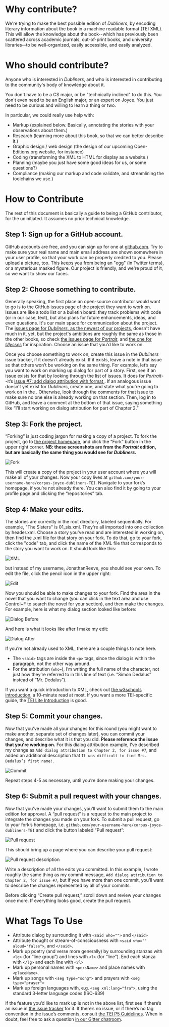 # Why contribute?

We're trying to make the best possible edition of _Dubliners_, by encoding literary information about the book in a machine readable format (TEI XML). This will allow the knowledge about the book--which has previously been scattered across academic journals, out-of-print books, and university libraries--to be well-organized, easily accessible, and easily analyzed. 

# Who should contribute?

Anyone who is interested in _Dubliners_, and who is interested in contributing to the community's body of knowledge about it. 

You don't have to be a CS major, or be "technically inclined" to do this. You don't even need to be an English major, or an expert on Joyce. You just need to be curious and willing to learn a thing or two. 

In particular, we could really use help with: 
 - Markup (explained below. Basically, annotating the stories with your observations about them.)
 - Research (learning more about this book, so that we can better describe it.)
 - Graphic design / web design (the design of our upcoming Open-Editions.org website, for instance)
 - Coding (transforming the XML to HTML for display as a website.)
 - Planning (maybe you just have some good ideas for us, or some questions?)
 - Compliance (making our markup and code validate, and streamlining the toolchains we use.)

# How to Contribute
The rest of this document is basically a guide to being a GitHub contributor, for the uninitiated. It assumes no prior technical knowledge. 

## Step 1: Sign up for a GitHub account.
GitHub accounts are free, and you can sign up for one at [github.com](https://github.com/). Try to make sure your real name and main email address are shown somewhere in your user profile, so that your work can be properly credited to you. Please upload a picture, too. This keeps you from being an "egg" (in Twitter terms), or a mysterious masked figure. Our project is friendly, and we're proud of it, so we want to show our faces.

## Step 2: Choose something to contribute. 
Generally speaking, the first place an open-source contributor would want to go is to the GitHub issues page of the project they want to work on. Issues are like a todo list or a bulletin board: they track problems with code (or in our case, text), but also plans for future enhancements, ideas, and even questions. It's our main space for communication about the project. The [issues page for _Dubliners_, as the newest of our projects](https://github.com/Open-editions/corpus-joyce-dubliners-TEI/issues), doesn't have much in it, yet, but the project's ambitions are roughly the same as those in the other books, so check [the issues page for _Portrait_](https://github.com/open-editions/corpus-joyce-portrait-TEI/issues), and [the one for _Ulysses_](https://github.com/open-editions/corpus-joyce-ulysses-tei) for inspiration. Choose an issue that you'd like to work on. 

Once you choose something to work on, create this issue in the _Dubliners_ issue tracker, if it doesn't already exist. If it exists, leave a note in that issue so that others won’t be working on the same thing. For example, let’s say you want to work on marking up dialog for part of a story. First, see if an issue exists for that by looking through the list of issues. It does for _Portrait_--it’s [issue #7: add dialog attribution with format <said who="">](https://github.com/JonathanReeve/corpus-joyce-portrait-TEI/issues/7). If an analogous issue doesn't yet exist for _Dubliners_, create one, and state what you're going to work on in the . Otherwise, look through the comments for that issue to make sure no one else is already working on that section. Then, log in to GitHub, and leave a comment at the bottom of that issue, saying something like “I’ll start working on dialog attribution for part of Chapter 2.”

## Step 3: Fork the project. 
“Forking” is just coding jargon for making a copy of a project. To fork the project, go to [the project homepage](https://github.com/JonathanReeve/corpus-joyce-dubliners-TEI), and click the “Fork” button in the upper right corner. **NB: these screenshots are from the _Portrait_ edition, but are basically the same thing you would see for _Dubliners_.**

![Fork](assets/fork.png)

This will create a copy of the project in your user account where you will make all of your changes. Now your copy lives at `github.com/your-username-here/corpus-joyce-dubliners-TEI`. Navigate to your fork’s homepage, if you’re not already there. You can also find it by going to your profile page and clicking the “repositories” tab. 

## Step 4: Make your edits. 
The stories are currently in the root directory, labeled sequentially. For example, "The Sisters" is 01_sis.xml. They're all imported into one collection by header.xml. Choose a story you've read and are interested in working on, then find the .xml file for that story on your fork. To do that, go to your fork, click the "code" tab, and click the name of the XML file that corresponds to the story you want to work on. It should look like this: 

![XML](assets/xml.png)

but instead of my username, JonathanReeve, you should see your own. To edit the file, click the pencil icon in the upper right: 

![Edit](assets/edit.png)

Now you should be able to make changes to your fork. Find the area in the novel that you want to change (you can click in the text area and use Control+F to search the novel for your section), and then make the changes. For example, here is what my dialog section looked like before: 

![Dialog Before](assets/dialog-before.png)

And here is what it looks like after I make my edit: 

![Dialog After](assets/dialog-after.png)

If you’re not already used to XML, there are a couple things to note here. 

 * The `<said>` tags are inside the `<p>` tags, since the dialog is within the paragraph, not the other way around. 
 * For the attribution (`who=`), I’m writing the full name of the character, not just how they’re referred to in this line of text (i.e. “Simon Dedalus” instead of “Mr. Dedalus”). 
  
If you want a quick introduction to XML, check out [the w3schools introduction](http://www.w3schools.com/xml/xml_whatis.asp), a 10-minute read at most. If you want a more TEI-specific guide, the [TEI Lite Introduction](http://www.tei-c.org/release/doc/tei-p5-exemplars/html/tei_lite.doc.html) is good. 

## Step 5: Commit your changes. 
Now that you’ve made all your changes for this round (you might want to make another, separate set of changes later), you can commit your changes, and describe what it is that you did. **Please reference the issue that you're working on.** For this dialog attribution example, I’ve described my change as `Add dialog attribution to Chapter 2, for issue #7`, and added an additional description that `It was difficult to find Mrs. Dedalus’s first name!`. 

![Commit](assets/commit.png)

Repeat steps 4-5 as necessary, until you’re done making your changes. 

## Step 6: Submit a pull request with your changes. 
Now that you’ve made your changes, you’ll want to submit them to the main edition for approval. A “pull request” is a request to the main project to integrate the changes you made on your fork. To submit a pull request, go to your fork’s homepage, i.e. `github.com/your-username-here/corpus-joyce-dubliners-TEI` and click the button labeled “Pull request”: 

![Pull request](assets/pr.png)

This should bring up a page where you can describe your pull request: 

![Pull request description](assets/pr-message.png) 

Write a description of all the edits you committed. In this example, I wrote roughly the same thing as my commit message, `Add dialog attribution to Chapter 2, for issue #7`, but if you have more than one commit, you’ll want to describe the changes represented by all of your commits.

Before clicking “Create pull request,” scroll down and review your changes once more. If everything looks good, create the pull request. 

# What Tags To Use 

* Attribute dialog by surrounding it with `<said who="">` and `</said>`
* Attribute thought or stream-of-consciousness with `<said who="" aloud="false">`, and `</said>`. 
* Mark up poetry (and verse more generally) by surrounding stanzas with `<lg>` (for “line group”) and lines with `<l>` (for “line”). End each stanza with `</lg>` and each line with `</l>` 
* Mark up personal names with `<persName>` and place names with `<placeName>`. 
* Mark up songs with `<seg type="song">` and prayers with `<seg type="prayer">`
* Mark up foreign languages with, e.g. `<seg xml:lang="fra">`, using the standard 3-letter language codes (ISO-639)

If the feature you’d like to mark up is not in the above list, first see if there’s an issue in [the issue tracker](https://github.com/JonathanReeve/corpus-joyce-dubliners-TEI/issues) for it. If there’s no issue, or if there’s no tag convention in the issue’s comments, consult [the TEI P5 Guidelines](http://www.tei-c.org/release/doc/tei-p5-doc/en/html/). When in doubt, feel free to ask a question [in our Gitter chatroom](https://gitter.im/corpus-joyce-dubliners-TEI/Lobby#). 
